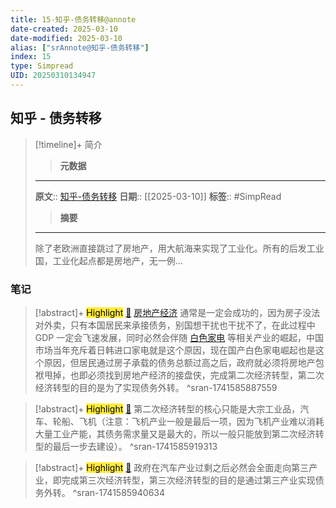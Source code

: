 ```yaml
---
title: 15-知乎-债务转移@annote
date-created: 2025-03-10
date-modified: 2025-03-10
alias: ["srAnnote@知乎-债务转移"]
index: 15
type: Simpread
UID: 20250310134947
---
```


## 知乎 - 债务转移

> [!timeline]+ 简介
>
> > **元数据**
>
> ---
> **原文**:: [知乎-债务转移](https://www.zhihu.com/question/639296580/answer/3367810590)
> **日期**:: [[2025-03-10]]
> **标签**:: #SimpRead
>
> > **摘要**
>
> ---
> 除了老欧洲直接跳过了房地产，用大航海来实现了工业化。所有的后发工业国，工业化起点都是房地产，无一例…

### 笔记

> [!abstract]+ <mark style="background-color: #ffeb3b">Highlight</mark> [🧷](<http://localhost:7026/reading/15#id=1741585887559>)
> [房地产经济](https://zhida.zhihu.com/search?content_id=642405427&content_type=Answer&match_order=1&q=%E6%88%BF%E5%9C%B0%E4%BA%A7%E7%BB%8F%E6%B5%8E&zhida_source=entity) 通常是一定会成功的，因为房子没法对外卖，只有本国居民来承接债务，别国想干扰也干扰不了，在此过程中 GDP 一定会飞速发展，同时必然会伴随 [白色家电](https://zhida.zhihu.com/search?content_id=642405427&content_type=Answer&match_order=1&q=%E7%99%BD%E8%89%B2%E5%AE%B6%E7%94%B5&zhida_source=entity) 等相关产业的崛起，中国市场当年充斥着日韩进口家电就是这个原因，现在国产白色家电崛起也是这个原因，但居民通过房子承载的债务总额过高之后，政府就必须将房地产包袱甩掉，也即必须找到房地产经济的接盘侠，完成第二次经济转型，第二次经济转型的目的是为了实现债务外转。
^sran-1741585887559

> [!abstract]+ <mark style="background-color: #ffeb3b">Highlight</mark> [🧷](<http://localhost:7026/reading/15#id=1741585919313>)
> 第二次经济转型的核心只能是大宗工业品，汽车、轮船、飞机（注意：飞机产业一般是最后一项，因为飞机产业难以消耗大量工业产能，其债务需求量又是最大的，所以一般只能放到第二次经济转型的最后一步去建设）。
^sran-1741585919313

> [!abstract]+ <mark style="background-color: #ffeb3b">Highlight</mark> [🧷](<http://localhost:7026/reading/15#id=1741585940634>)
> 政府在汽车产业过剩之后必然会全面走向第三产业，即完成第三次经济转型，第三次经济转型的目的是通过第三产业实现债务外转。
^sran-1741585940634
